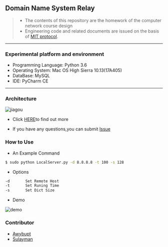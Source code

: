 ## Domain Name System Relay

> * The contents of this repository are the homework of the computer network course design
> * Engineering code and related documents are issued on the basis of [MIT protocol]().
------

### Experimental platform and environment

  * Programming Language: Python 3.6
  * Operating System: Mac OS High Sierra 10.13(17A405)
  * DataBase: MySQL
  * IDE: PyCharm CE

------

### Architecture

![jiagou](https://ws1.sinaimg.cn/large/006tKfTcly1fqiyhhweklj30gu0b30t2.jpg)

* Click [HERE](https://github.com/Awybupt/DomainNSRelay/blob/master/report/report.pdf)to find out more

* If you have any questions,you can submit [Issue](https://github.com/Awybupt/DomainNSRelay/issues)

### How to Use

* An Example Command

```sh
$ sudo python LocalServer.py -d 8.8.8.8 -t 100 -s 128
```

* Options

```sh
-d       Set Remote Host
-t       Set Runing Time
-s       Set Dict Size
```

* Demo

![demo](https://ws4.sinaimg.cn/large/006tKfTcly1fqjaxqnrpbj30ft03zgls.jpg)

### Contributor
* [Awybupt](https://github.com/Awybupt)
* [Sulayman](https://github.com/sulayman-soyir)
